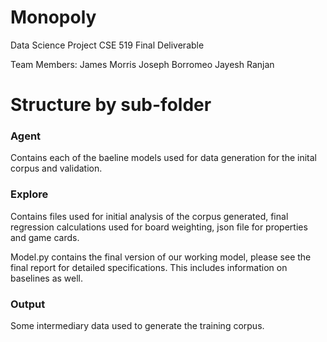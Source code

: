 # Monopoly
Data Science Project CSE 519 Final Deliverable

Team Members:
James Morris
Joseph Borromeo
Jayesh Ranjan


# Structure by sub-folder
### Agent   
Contains each of the baeline models used for data generation for the inital corpus and validation.

### Explore
Contains files used for initial analysis of the corpus generated, final regression calculations used
for board weighting, json file for properties and game cards. 

Model.py contains the final version of our working model, please see the final report for detailed specifications. This includes information on
baselines as well.

### Output 
Some intermediary data used to generate the training corpus.
